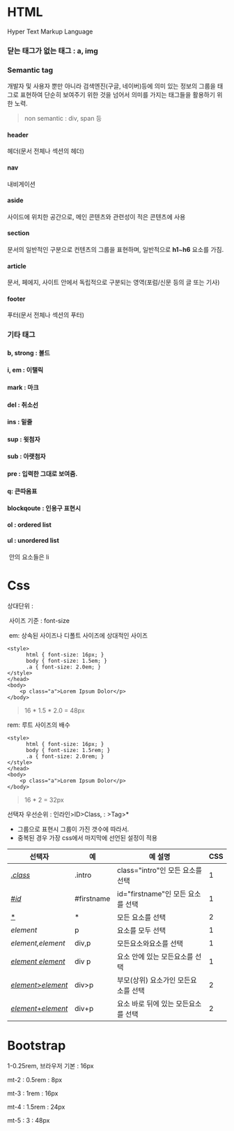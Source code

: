 # HTML

Hyper Text Markup Language

### 닫는 태그가 없는 태그 : a, img

### Semantic tag

개발자 및 사용자 뿐만 아니라 검색엔진(구글, 네이버)등에 의미 있는 정보의 그룹을 태그로 표현하여 단순히 보여주기 위한 것을 넘어서 의미를 가지는 태그들을 활용하기 위한 노력.

> non semantic : div, span 등

#### header

헤더(문서 전체나 섹션의 헤더)

#### nav

내비게이션

#### aside

사이드에 위치한 공간으로, 메인 콘텐츠와 관련성이 적은 콘텐츠에 사용

#### section

문서의 일반적인 구분으로 컨텐츠의 그룹을 표현하며, 일반적으로 **h1**~**h6** 요소를 가짐.

#### article

문서, 페에지, 사이트 안에서 독립적으로 구분되는 영역(포럼/신문 등의 글 또는 기사)

#### footer

푸터(문서 전체나 섹션의 푸터)

### 기타 태그

#### b, strong : 볼드

#### i, em : 이탤릭

#### mark : 마크

#### del : 취소선

#### ins : 밑줄

#### sup : 윗첨자

#### sub : 아랫첨자

#### pre : 입력한 그대로 보여줌.

#### q: 큰따옴표

#### blockqoute : 인용구 표현시

#### ol : ordered list

#### ul : unordered list

​	안의 요소들은 li

# Css

상대단위 :

​	사이즈 기준 : font-size

​	em: 상속된 사이즈나 디폴트 사이즈에 상대적인 사이즈

```
<style>
      html { font-size: 16px; }
      body { font-size: 1.5em; }
      .a { font-size: 2.0em; }
</style>
</head>
<body>
    <p class="a">Lorem Ipsum Dolor</p>
</body>
```

> 16 * 1.5 * 2.0 = 48px

rem: 루트 사이즈의 배수

```
<style>
      html { font-size: 16px; }
      body { font-size: 1.5rem; }
      .a { font-size: 2.0rem; }
</style>
</head>
<body>
    <p class="a">Lorem Ipsum Dolor</p>
</body>
```

> 16 * 2 = 32px

선택자 우선순위 : 인라인>ID>Class, : >Tag>*

- 그룹으로 표현시 그룹이 가진 갯수에 따라서.
- 중복된 경우 가장 css에서 마지막에 선언된 설정이 적용

| 선택자                                                       | 예         | 예 설명                             | CSS  |
| ------------------------------------------------------------ | ---------- | ----------------------------------- | ---- |
| [.*class*](http://www.w3schools.com/css/sel_class.asp)       | .intro     | class="intro"인 모든 요소를 선택    | 1    |
| [#*id*](http://www.w3schools.com/css/sel_id.asp)             | #firstname | id="firstname"인 모든 요소를 선택   | 1    |
| [*](http://www.w3schools.com/css/sel_all.asp.asp)            | *          | 모든 요소를 선택                    | 2    |
| *element*                                                    | p          | 요소를 모두 선택                    | 1    |
| *element,element*                                            | div,p      | 모든요소와요소를 선택               | 1    |
| [*element* *element*](http://www.w3schools.com/css/sel_element_element.asp) | div p      | 요소 안에 있는 모든요소를 선택      | 1    |
| [*element*>*element*](http://www.w3schools.com/css/sel_element_gt.asp) | div>p      | 부모(상위) 요소가인 모든요소를 선택 | 2    |
| [*element*+*element*](http://www.w3schools.com/css/sel_element_pluss.asp) | div+p      | 요소 바로 뒤에 있는 모든요소를 선택 | 2    |

# Bootstrap

1-0.25rem, 브라우저 기본 : 16px

mt-2 : 0.5rem : 8px

mt-3 : 1rem : 16px

mt-4 : 1.5rem : 24px

mt-5 : 3 : 48px